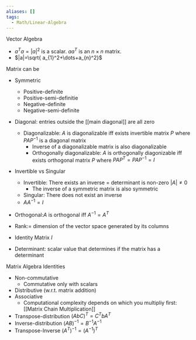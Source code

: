 ```yaml
---
aliases: []
tags:
  - Math/Linear-Algebra
---
```

Vector Algebra

- $a^Ta=|a|^2$ is a scalar. $aa^T$ is an $n\times n$ matrix.
- $|a|=\sqrt{ a_{1}^2+\dots+a_{n}^2}$

Matrix can be
- Symmetric
	- Positive-definite
	- Positive-semi-definitie
	- Negative-definite
	- Negative-semi-definite
- Diagonal: entries outside the [[main diagonal]] are all zero
	- Diagonalizable: $A$ is diagonalizable iff exists invertible matrix $P$ where $PAP^{-1}$ is a diagonal matrix
		- Inverse of a diagonalizable matrix is also diagonalizable
		- Orthogonally diagonalizable: $A$ is orthogonally diagonizable iff exists orthogonal matrix $P$ where $PAP^T=PAP^{-1}=I$
- Invertible vs Singular
	- Invertible: There exists an inverse = determinant is non-zero $|A|\neq 0$
		- The inverse of a symmetric matrix is also symmetric
	- Singular: There does not exist an inverse
	- $AA^{-1}=I$
- Orthogonal:$A$ is orthogonal iff $A^{-1}=A^T$

- Rank:= dimension of the vector space generated by its columns
- Identity Matrix $I$
- Determinant: scalar value that determines if the matrix has a determinant

Matrix Algebra Identities
- Non-commutative
	- Commutative only with scalars
- Distributive (w.r.t. matrix addition)
- Associative
	- Computational complexity depends on which you multipliy first: [[Matrix Chain Multiplication]]
- Transpose-distribution $(AbC)^T=C^TbA^T$
- Inverse-distribution $(AB)^{-1}=B^{-1}A^{-1}$
- Transpose-Inverse $(A^T)^{-1}=(A^{-1})^T$
